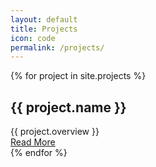 ```yaml
---
layout: default
title: Projects
icon: code
permalink: /projects/
---
```

<div class="mdl-grid max-width">
	{% for project in site.projects %}
			<div class="mdl-cell mdl-cell--3-col demo-card-square mdl-card mdl-shadow--2dp">
			  <div class="mdl-card__title mdl-card--expand">
			    <h2 class="mdl-card__title-text">{{ project.name }}</h2>
			  </div>
			  <div class="mdl-card__supporting-text">{{ project.overview }}</div>
			  <div class="mdl-card__actions mdl-card--border">
			    <a class="mdl-button mdl-button--colored mdl-js-button mdl-js-ripple-effect" href="{{project.permalink }}">Read More</a>
			  </div>
			</div>
	{% endfor %}
</div>
